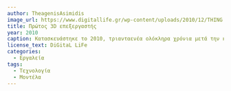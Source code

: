 ```yaml
---
author: TheagenisAsimidis
image_url: https://www.digitallife.gr/wp-content/uploads/2010/12/THING.jpg
title: Πρώτος 3D επεξεργαστής                  
year: 2010 
caption: Κατασκευάστηκε το 2010, τριανταενέα ολόκληρα χρόνια μετά την κατασκευή του πρώτου εκτυπωτή.   
license_text: DiGitaL LiFe
categories:
  - Εργαλεία
tags:
  - Τεχνολογία
  - Μοντέλα
---
```

